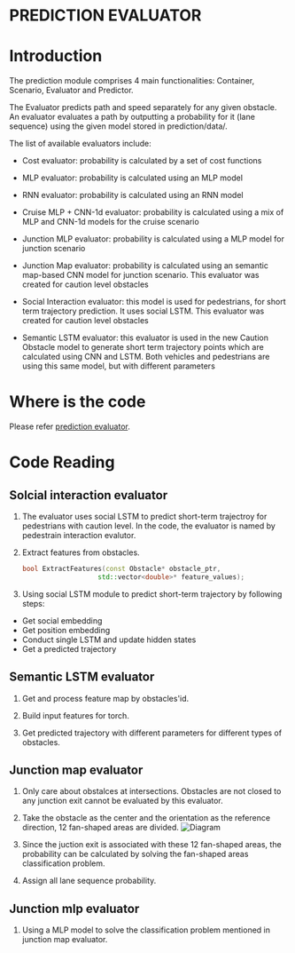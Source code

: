# PREDICTION EVALUATOR

# Introduction

The prediction module comprises 4 main functionalities: Container, Scenario, Evaluator and Predictor. 

The Evaluator predicts path and speed separately for any given obstacle. An evaluator evaluates a path by outputting a probability for it (lane sequence) using the given model stored in prediction/data/.

The list of available evaluators include:

- Cost evaluator: probability is calculated by a set of cost functions

- MLP evaluator: probability is calculated using an MLP model

- RNN evaluator: probability is calculated using an RNN model

- Cruise MLP + CNN-1d evaluator: probability is calculated using a mix of MLP and CNN-1d models for the cruise scenario

- Junction MLP evaluator: probability is calculated using a MLP model for junction scenario

- Junction Map evaluator: probability is calculated using an semantic map-based CNN model for junction scenario. This evaluator was created for caution level obstacles

- Social Interaction evaluator: this model is used for pedestrians, for short term trajectory prediction. It uses social LSTM. This evaluator was created for caution level obstacles

- Semantic LSTM evaluator: this evaluator is used in the new Caution Obstacle model to generate short term trajectory points which are calculated using CNN and LSTM. Both vehicles and pedestrians are using this same model, but with different parameters


# Where is the code

Please refer [prediction evaluator](../../../apollo/modules/prediction/evaluator/).

# Code Reading

## Solcial interaction evaluator
1. The evaluator uses social LSTM to predict short-term trajectroy for pedestrians with caution level. In the code, the evaluator is named by pedestrain interaction evalutor.

2. Extract features from obstacles.

    ```cpp 
    bool ExtractFeatures(const Obstacle* obstacle_ptr,
                       std::vector<double>* feature_values);
    ```

3. Using social LSTM module to predict short-term trajectory by following steps:
  - Get social embedding
  - Get position embedding
  - Conduct single LSTM and update hidden states
  - Get a predicted trajectory

## Semantic LSTM evaluator
1. Get and process feature map by obstacles'id.

2. Build input features for torch.

3. Get predicted trajectory with different parameters for different types of obstacles.

## Junction map evaluator
1. Only care about obstalces at intersections. Obstacles are not closed to any junction exit cannot be evaluated by this evaluator. 

2. Take the obstacle as the center and the orientation as the reference direction, 12 fan-shaped areas are divided.
  ![Diagram](images/prediction_evaluator_fig_1.png)

3. Since the juction exit is associated with these 12 fan-shaped areas, the probability can be calculated by solving the fan-shaped areas classification problem.

4. Assign all lane sequence probability.

## Junction mlp evaluator
1. Using a MLP model to solve the classification problem mentioned in junction map evaluator.

